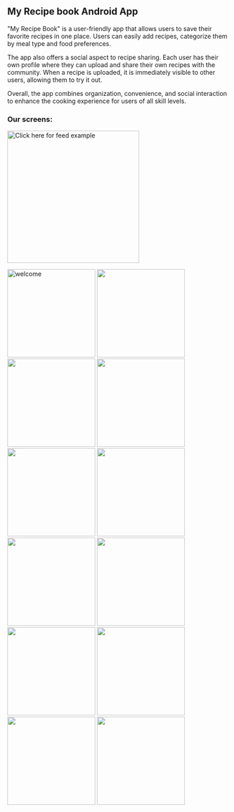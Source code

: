 ## My Recipe book Android App

"My Recipe Book" is a user-friendly app that allows users to save their favorite recipes in one place. Users can easily add recipes, categorize them by meal type and food preferences.
<p>
The app also offers a social aspect to recipe sharing. Each user has their own profile where they can upload and share their own recipes with the community. When a recipe is uploaded, it is immediately visible to other users, allowing them to try it out. 

Overall, the app combines organization, convenience, and social interaction to enhance the cooking experience for users of all skill levels.
</p>


### Our screens:
<p>
<img src="https://user-images.githubusercontent.com/72359805/229114392-cf10f0ee-c5bf-44ac-b5ca-5b29931f1cef.mp4" alt=" Click here for feed example" width="300">
</p>

<p>
<img src="https://user-images.githubusercontent.com/72359805/229116270-359d64aa-28fb-41f9-930d-9989be7ae93b.PNG" alt="welcome" width="200">
  
<img src="https://user-images.githubusercontent.com/72359805/229117341-a4fcd92f-33dd-46ab-a8dc-36174f26f0a6.PNG" width="200">

<img src="https://user-images.githubusercontent.com/72359805/229117350-7366f7e5-10b4-41ce-b5b1-860ab516114d.PNG" width="200">

<img src="https://user-images.githubusercontent.com/72359805/229117416-9030f0ca-22ec-4d4c-a7f6-bdd2ebb8b295.PNG" width="200">

<img src="https://user-images.githubusercontent.com/72359805/229289866-499590e6-e61d-4107-983a-09364a00e2a6.PNG" width="200">

<img src="https://user-images.githubusercontent.com/72359805/229124931-71857cfc-c3be-4642-9c7f-debb9691209d.PNG" width="200">

<img src="https://user-images.githubusercontent.com/72359805/229124885-b043b7d6-7e17-4ba0-867a-fccc6fbcc85c.PNG" width="200">

<img src="https://user-images.githubusercontent.com/72359805/229289884-df7a01e1-d911-4467-8f24-4af8425af356.PNG" width="200">

<img src="https://user-images.githubusercontent.com/72359805/229289901-258d5aa4-efcd-4be9-ad07-4685a39f9a5b.PNG" width="200">

<img src="https://user-images.githubusercontent.com/72359805/229289917-02096243-540d-4622-9f0c-f459a345a7f9.PNG" width="200">

<img src="https://user-images.githubusercontent.com/72359805/229117491-56a36859-1787-44c7-b742-db693b317dd3.PNG" width="200">

<img src="https://user-images.githubusercontent.com/72359805/229117507-ab13ca7a-71a3-44cd-a544-cf612366d53a.PNG" width="200">
  
</p>
